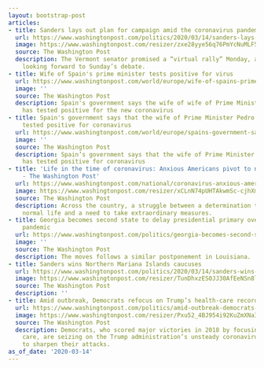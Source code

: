 ```yaml
---
layout: bootstrap-post
articles:
- title: Sanders lays out plan for campaign amid the coronavirus pandemic
  url: https://www.washingtonpost.com/politics/2020/03/14/sanders-lays-out-plan-campaign-amid-coronavirus-pandemic/
  image: https://www.washingtonpost.com/resizer/zxe28yye56q76PmYcNuMLF5u64Y=/1440x0/smart/arc-anglerfish-washpost-prod-washpost.s3.amazonaws.com/public/6TT244TF7MI6VCUOLRJTNMZHMA.jpg
  source: The Washington Post
  description: The Vermont senator promised a “virtual rally” Monday, and said he’s
    looking forward to Sunday’s debate.
- title: Wife of Spain's prime minister tests positive for virus
  url: https://www.washingtonpost.com/world/europe/wife-of-spains-prime-minister-tests-positive-for-virus/2020/03/14/92b3b46a-664d-11ea-8a8e-5c5336b32760_story.html
  image: ''
  source: The Washington Post
  description: Spain's government says the wife of wife of Prime Minister Pedro Snchez
    has tested positive for the new coronavirus
- title: Spain's government says that the wife of Prime Minister Pedro Snchez has
    tested positive for coronavirus
  url: https://www.washingtonpost.com/world/europe/spains-government-says-that-the-wife-of-prime-minister-pedro-sanchez-has-tested-positive-for-coronavirus/2020/03/14/7468a778-664c-11ea-8a8e-5c5336b32760_story.html
  image: ''
  source: The Washington Post
  description: Spain’s government says that the wife of Prime Minister Pedro Sánchez
    has tested positive for coronavirus
- title: 'Life in the time of coronavirus: Anxious Americans pivot to new routines
    - The Washington Post'
  url: https://www.washingtonpost.com/national/coronavirus-anxious-american-life/2020/03/14/f071769e-63e8-11ea-845d-e35b0234b136_story.html
  image: https://www.washingtonpost.com/resizer/xCLnN74pUHTAkwmSc-cjhXm9Bdc=/1440x0/smart/arc-anglerfish-washpost-prod-washpost.s3.amazonaws.com/public/FIKJRMTDXAI6VCUOLRJTNMZHMA.jpg
  source: The Washington Post
  description: Across the country, a struggle between a determination to maintain
    normal life and a need to take extraordinary measures.
- title: Georgia becomes second state to delay presidential primary over coronavirus
    pandemic
  url: https://www.washingtonpost.com/politics/georgia-becomes-second-state-to-delay-presidential-primary-over-coronavirus-pandemic/2020/03/14/b838d2fa-6644-11ea-845d-e35b0234b136_story.html
  image: ''
  source: The Washington Post
  description: The moves follows a similar postponement in Louisiana.
- title: Sanders wins Northern Mariana Islands caucuses
  url: https://www.washingtonpost.com/politics/2020/03/14/sanders-wins-northern-mariana-islands-caucuses/
  image: https://www.washingtonpost.com/resizer/TunDhxzES0JJ30AfEeNSn8le4e4=/1440x0/smart/arc-anglerfish-washpost-prod-washpost.s3.amazonaws.com/public/SL5ID6DGEMI6VCUOLRJTNMZHMA.jpg
  source: The Washington Post
  description: ''
- title: Amid outbreak, Democrats refocus on Trump’s health-care record
  url: https://www.washingtonpost.com/politics/amid-outbreak-democrats-refocus-on-trumps-health-care-record/2020/03/14/92a3db68-62fa-11ea-845d-e35b0234b136_story.html
  image: https://www.washingtonpost.com/resizer/Pxu52_4BJ954i92KuZmXNaIuh7k=/1440x0/smart/arc-anglerfish-washpost-prod-washpost.s3.amazonaws.com/public/P3YNXRDDDYI6VCUOLRJTNMZHMA.jpg
  source: The Washington Post
  description: Democrats, who scored major victories in 2018 by focusing on health
    care, are seizing on the Trump administration’s unsteady coronavirus response
    to sharpen their attacks.
as_of_date: '2020-03-14'
---
```


